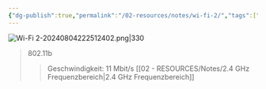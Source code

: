 ```yaml
---
{"dg-publish":true,"permalink":"/02-resources/notes/wi-fi-2/","tags":["netzwerk/wifi"],"noteIcon":"","updated":"2024-08-04T22:35:16.696+02:00"}
---
```


![Wi-Fi 2-20240804222512402.png|330](/img/user/02%20-%20RESOURCES/Files/IMG/Wi-Fi%202-20240804222512402.png)
>802.11b
>>Geschwindigkeit: 11 Mbit/s
>>[[02 - RESOURCES/Notes/2.4 GHz Frequenzbereich\|2.4 GHz Frequenzbereich]]